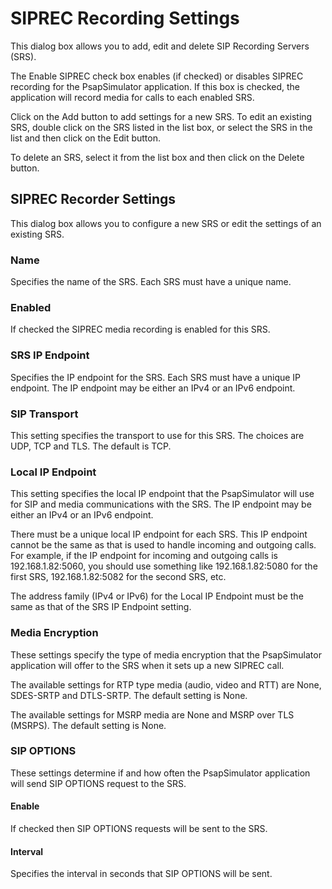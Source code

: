 # SIPREC Recording Settings
This dialog box allows you to add, edit and delete SIP Recording Servers (SRS).

The Enable SIPREC check box enables (if checked) or disables SIPREC recording for the PsapSimulator application. If this box is checked, the application will record media for calls to each enabled SRS.

Click on the Add button to add settings for a new SRS. To edit an existing SRS, double click on the SRS listed in the list box, or select the SRS in the list and then click on the Edit button.

To delete an SRS, select it from the list box and then click on the Delete button.

## <a name="SipRecRecorderSettings">SIPREC Recorder Settings</a>
This dialog box allows you to configure a new SRS or edit the settings of an existing SRS.

### Name
Specifies the name of the SRS. Each SRS must have a unique name.

### Enabled
If checked the SIPREC media recording is enabled for this SRS.

### SRS IP Endpoint
Specifies the IP endpoint for the SRS. Each SRS must have a unique IP endpoint. The IP endpoint may be either an IPv4 or an IPv6 endpoint.

### SIP Transport
This setting specifies the transport to use for this SRS. The choices are UDP, TCP and TLS. The default is TCP.

### Local IP Endpoint
This setting specifies the local IP endpoint that the PsapSimulator will use for SIP and media communications with the SRS. The IP endpoint may be either an IPv4 or an IPv6 endpoint.

There must be a unique local IP endpoint for each SRS. This IP endpoint cannot be the same as that is used to handle incoming and outgoing calls. For example, if the IP endpoint for incoming and outgoing calls is 192.168.1.82:5060, you should use something like 192.168.1.82:5080 for the first SRS, 192.168.1.82:5082 for the second SRS, etc.

The address family (IPv4 or IPv6) for the Local IP Endpoint must be the same as that of the SRS IP Endpoint setting.

### Media Encryption
These settings specify the type of media encryption that the PsapSimulator application will offer to the SRS when it sets up a new SIPREC call.

The available settings for RTP type media (audio, video and RTT) are None, SDES-SRTP and DTLS-SRTP. The default setting is None.

The available settings for MSRP media are None and MSRP over TLS (MSRPS). The default setting is None.

### SIP OPTIONS
These settings determine if and how often the PsapSimulator application will send SIP OPTIONS request to the SRS.

#### Enable
If checked then SIP OPTIONS requests will be sent to the SRS.

#### Interval 
Specifies the interval in seconds that SIP OPTIONS will be sent.

